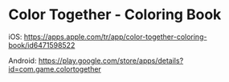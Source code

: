 # Color Together - Coloring Book

iOS: https://apps.apple.com/tr/app/color-together-coloring-book/id6471598522

Android: https://play.google.com/store/apps/details?id=com.game.colortogether